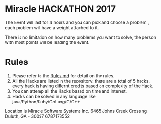 # Miracle HACKATHON 2017

The Event will last for 4 hours and you can pick and choose a problem , each problem will have a weight attached to it.

There is no limitation on how many problems you want to solve, the person with most points will be leading the event.



# Rules 

1. Please refer to the [Rules.md](https://github.com/mss2017hackathon/hackathon/blob/master/Rules.md) for detail on the rules.
2. All the Hacks are listed in the repository, there are a total of 5 hacks, every hack is having differnt credits based on complexity of the Hack.
3. You can attemp all the Hacks based on time and interest.
4. Hacks can be solved in any language like java/Python/Ruby/GoLang/C/C++




Location is Miracle Software Systems Inc.
6465 Johns Creek Crossing
Duluth, GA - 30097
6787178552
